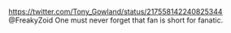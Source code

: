 https://twitter.com/Tony_Gowland/status/217558142240825344 @FreakyZoid One must never forget that fan is short for fanatic.